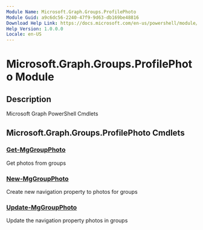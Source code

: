 ```yaml
---
Module Name: Microsoft.Graph.Groups.ProfilePhoto
Module Guid: a9c6dc56-2240-47f9-9d63-db169be48816
Download Help Link: https://docs.microsoft.com/en-us/powershell/module/microsoft.graph.groups.profilephoto
Help Version: 1.0.0.0
Locale: en-US
---
```


# Microsoft.Graph.Groups.ProfilePhoto Module
## Description
Microsoft Graph PowerShell Cmdlets

## Microsoft.Graph.Groups.ProfilePhoto Cmdlets
### [Get-MgGroupPhoto](Get-MgGroupPhoto.md)
Get photos from groups

### [New-MgGroupPhoto](New-MgGroupPhoto.md)
Create new navigation property to photos for groups

### [Update-MgGroupPhoto](Update-MgGroupPhoto.md)
Update the navigation property photos in groups

